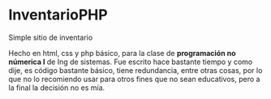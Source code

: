 # InventarioPHP
Simple sitio de inventario

Hecho en html, css y php básico, para la clase de **programación no númerica I** de Ing de sistemas. Fue escrito hace bastante tiempo y como dije, es código bastante básico, tiene redundancia, entre otras cosas, por lo que no lo recomiendo usar para otros fines que no sean educativos, pero a la final la decisión no es mía. 
